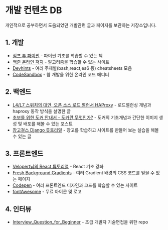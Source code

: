# 개발 컨텐츠 DB

개인적으로 공부하면서 도움되었던 개발관련 글과 페이지를 보관하는 저장소입니다.

## 1. 개발

- [점프 투 파이썬](https://wikidocs.net/book/1) -  파이썬 기초를 학습할 수 있는 책
- [백준 온라인 저지](https://www.acmicpc.net/) - 알고리즘을 학습할 수 있는 사이트
- [Devhints](https://devhints.io/) - 여러 주제별(bash,react,es6 등) cheatsheets 모음
- [CodeSandbox](https://codesandbox.io) - 웹 개발을 위한 온라인 코드 에디터

## 2. 백엔드

- [L4/L7 스위치의 대안, 오픈 소스 로드 밸런서 HAProxy](https://d2.naver.com/helloworld/284659) - 로드밸런싱 개념과 haproxy 동작 방식을 설명한 글
- [초보를 위한 도커 안내서 - 도커란 무엇인가?](https://subicura.com/2017/01/19/docker-guide-for-beginners-1.html) - 도커의 기초개념과 간단한 이미지 생성 및 배포를 해볼 수 있는 포스트
- [장고걸스 Django 튜토리얼](https://tutorial.djangogirls.org/ko/) - 장고를 학습하고 사이트를 만들어 보는 실습을 해볼 수 있는 글

## 3. 프론트엔드

- [Velopert님의 React 튜토리얼](https://velopert.com/reactjs-tutorials) - React 기초 강좌
- [Fresh Background Gradients](https://webgradients.com) - 여러 Gradient 배경의 CSS 코드를 얻을 수 있는 페이지
- [Codepen](https://codepen.io/) - 여러 프론트엔드 디자인과 코드를 학습할 수 있는 사이트
- [fontAwesome](https://fontawesome.com/) - 무료 아이콘 및 로고

## 4. 인터뷰

- [Interview_Question_for_Beginner](https://github.com/JaeYeopHan/Interview_Question_for_Beginner) - 초급 개발자 기술면접을 위한 repo

